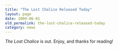 ```yaml
---
title: "The Lost Chalice Released Today"
layout: page
date: 2009-06-01
old_permalink: the-lost-chalice-released-today
category: news
---
```

*The Lost Chalice* is out. Enjoy, and thanks for reading!